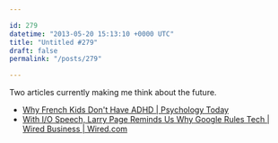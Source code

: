 ```yaml
---

id: 279
datetime: "2013-05-20 15:13:10 +0000 UTC"
title: "Untitled #279"
draft: false
permalink: "/posts/279"

---
```


Two articles currently making me think about the future. 

 
 * [Why French Kids Don't Have ADHD | Psychology Today](http://www.psychologytoday.com/blog/suffer-the-children/201203/why-french-kids-dont-have-adhd)
 * [With I/O Speech, Larry Page Reminds Us Why Google Rules Tech | Wired Business | Wired.com](http://www.wired.com/business/2013/05/larry-page-and-google-rule-tech/?cid=8024174)


